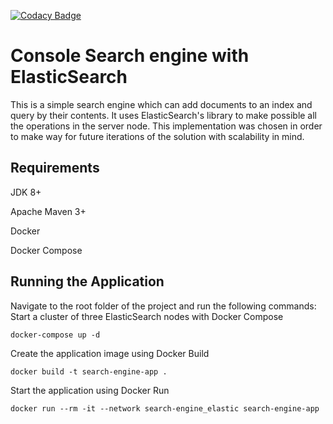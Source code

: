 [![Codacy Badge](https://app.codacy.com/project/badge/Grade/e74fee0edb914eb5ba999080adba97bf)](https://www.codacy.com/gh/LedioPapa/search-engine/dashboard?utm_source=github.com&amp;utm_medium=referral&amp;utm_content=LedioPapa/search-engine&amp;utm_campaign=Badge_Grade)
# Console Search engine with ElasticSearch
This is a simple search engine which can add documents to an index and query by their contents.
It uses ElasticSearch's library to make possible all the operations in the server node.
This implementation was chosen in order to make way for future iterations of the solution with scalability in mind. 
## Requirements
JDK 8+

Apache Maven 3+

Docker

Docker Compose
## Running the Application
Navigate to the root folder of the project and run the following commands:
Start a cluster of three ElasticSearch nodes with Docker Compose
```
docker-compose up -d
```
Create the application image using Docker Build
```
docker build -t search-engine-app .
```
Start the application using Docker Run
```
docker run --rm -it --network search-engine_elastic search-engine-app
```
